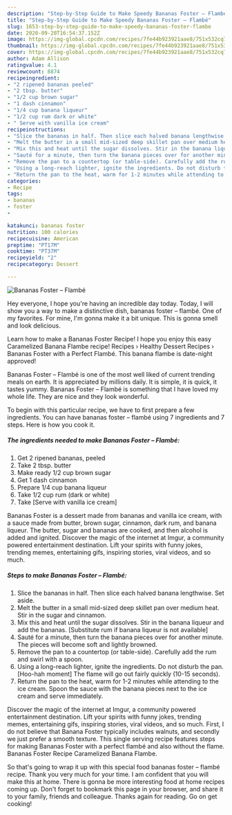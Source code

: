 ```yaml
---
description: "Step-by-Step Guide to Make Speedy Bananas Foster – Flambé"
title: "Step-by-Step Guide to Make Speedy Bananas Foster – Flambé"
slug: 1653-step-by-step-guide-to-make-speedy-bananas-foster-flambe
date: 2020-09-20T16:54:37.152Z
image: https://img-global.cpcdn.com/recipes/7fe44b923921aae8/751x532cq70/bananas-foster-flambe-recipe-main-photo.jpg
thumbnail: https://img-global.cpcdn.com/recipes/7fe44b923921aae8/751x532cq70/bananas-foster-flambe-recipe-main-photo.jpg
cover: https://img-global.cpcdn.com/recipes/7fe44b923921aae8/751x532cq70/bananas-foster-flambe-recipe-main-photo.jpg
author: Adam Allison
ratingvalue: 4.1
reviewcount: 8874
recipeingredient:
- "2 ripened bananas peeled"
- "2 tbsp. butter"
- "1/2 cup brown sugar"
- "1 dash cinnamon"
- "1/4 cup banana liqueur"
- "1/2 cup rum dark or white"
- " Serve with vanilla ice cream"
recipeinstructions:
- "Slice the bananas in half. Then slice each halved banana lengthwise. Set aside."
- "Melt the butter in a small mid-sized deep skillet pan over medium heat. Stir in the sugar and cinnamon."
- "Mix this and heat until the sugar dissolves. Stir in the banana liqueur and add the bananas. [Substitute rum if banana liqueur is not available]"
- "Sauté for a minute, then turn the banana pieces over for another minute. The pieces will become soft and lightly browned."
- "Remove the pan to a countertop (or table-side). Carefully add the rum and swirl with a spoon."
- "Using a long-reach lighter, ignite the ingredients. Do not disturb the pan. [Hoo-hah moment] The flame will go out fairly quickly (10-15 seconds)."
- "Return the pan to the heat, warm for 1-2 minutes while attending to the ice cream. Spoon the sauce with the banana pieces next to the ice cream and serve immediately."
categories:
- Recipe
tags:
- bananas
- foster
- 

katakunci: bananas foster  
nutrition: 100 calories
recipecuisine: American
preptime: "PT17M"
cooktime: "PT37M"
recipeyield: "2"
recipecategory: Dessert

---
```



![Bananas Foster – Flambé](https://img-global.cpcdn.com/recipes/7fe44b923921aae8/751x532cq70/bananas-foster-flambe-recipe-main-photo.jpg)

Hey everyone, I hope you're having an incredible day today. Today, I will show you a way to make a distinctive dish, bananas foster – flambé. One of my favorites. For mine, I'm gonna make it a bit unique. This is gonna smell and look delicious.

Learn how to make a Bananas Foster Recipe! I hope you enjoy this easy Caramelized Banana Flambe recipe! Recipes › Healthy Dessert Recipes › Bananas Foster with a Perfect Flambé. This banana flambe is date-night approved!

Bananas Foster – Flambé is one of the most well liked of current trending meals on earth. It is appreciated by millions daily. It is simple, it is quick, it tastes yummy. Bananas Foster – Flambé is something that I have loved my whole life. They are nice and they look wonderful.


To begin with this particular recipe, we have to first prepare a few ingredients. You can have bananas foster – flambé using 7 ingredients and 7 steps. Here is how you cook it.

<!--inarticleads1-->

##### The ingredients needed to make Bananas Foster – Flambé:

1. Get 2 ripened bananas, peeled
1. Take 2 tbsp. butter
1. Make ready 1/2 cup brown sugar
1. Get 1 dash cinnamon
1. Prepare 1/4 cup banana liqueur
1. Take 1/2 cup rum (dark or white)
1. Take  [Serve with vanilla ice cream]


Bananas Foster is a dessert made from bananas and vanilla ice cream, with a sauce made from butter, brown sugar, cinnamon, dark rum, and banana liqueur. The butter, sugar and bananas are cooked, and then alcohol is added and ignited. Discover the magic of the internet at Imgur, a community powered entertainment destination. Lift your spirits with funny jokes, trending memes, entertaining gifs, inspiring stories, viral videos, and so much. 

<!--inarticleads2-->

##### Steps to make Bananas Foster – Flambé:

1. Slice the bananas in half. Then slice each halved banana lengthwise. Set aside.
1. Melt the butter in a small mid-sized deep skillet pan over medium heat. Stir in the sugar and cinnamon.
1. Mix this and heat until the sugar dissolves. Stir in the banana liqueur and add the bananas. [Substitute rum if banana liqueur is not available]
1. Sauté for a minute, then turn the banana pieces over for another minute. The pieces will become soft and lightly browned.
1. Remove the pan to a countertop (or table-side). Carefully add the rum and swirl with a spoon.
1. Using a long-reach lighter, ignite the ingredients. Do not disturb the pan. [Hoo-hah moment] The flame will go out fairly quickly (10-15 seconds).
1. Return the pan to the heat, warm for 1-2 minutes while attending to the ice cream. Spoon the sauce with the banana pieces next to the ice cream and serve immediately.


Discover the magic of the internet at Imgur, a community powered entertainment destination. Lift your spirits with funny jokes, trending memes, entertaining gifs, inspiring stories, viral videos, and so much. First, I do not believe that Banana Foster typically includes walnuts, and secondly we just prefer a smooth texture. This single serving recipe features steps for making Bananas Foster with a perfect flambé and also without the flame. Bananas Foster Recipe Caramelized Banana Flambe. 

So that's going to wrap it up with this special food bananas foster – flambé recipe. Thank you very much for your time. I am confident that you will make this at home. There is gonna be more interesting food at home recipes coming up. Don't forget to bookmark this page in your browser, and share it to your family, friends and colleague. Thanks again for reading. Go on get cooking!
